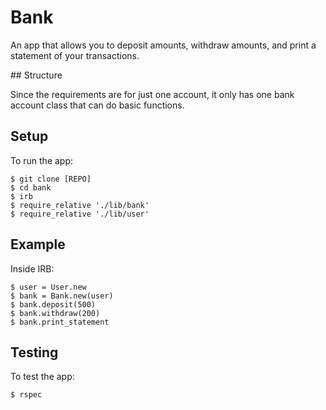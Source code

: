 # Bank

An app that allows you to deposit amounts, withdraw amounts, and print a statement of your transactions.

## Structure

Since the requirements  are for just one account, it only has one bank account class that can do basic functions.

## Setup

To run the app:

```
$ git clone [REPO]
$ cd bank
$ irb
$ require_relative './lib/bank'
$ require_relative './lib/user'
```

## Example

Inside IRB:

```
$ user = User.new
$ bank = Bank.new(user)
$ bank.deposit(500)
$ bank.withdraw(200)
$ bank.print_statement
```

## Testing

To test the app:

```
$ rspec
```
